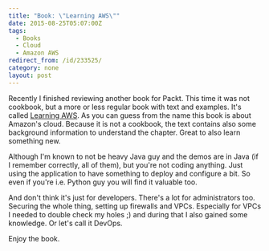 ```yaml
---
title: "Book: \"Learning AWS\""
date: 2015-08-25T05:07:00Z
tags:
  - Books
  - Cloud
  - Amazon AWS
redirect_from: /id/233525/
category: none
layout: post
---
```

Recently I finished reviewing another book for Packt. This time it was not cookbook, but a more or less regular book with text and examples. It's called [Learning AWS][1]. As you can guess from the name this book is about Amazon's cloud. Because it is not a cookbook, the text contains also some background information to understand the chapter. Great to also learn something new. 

Although I'm known to not be heavy Java guy and the demos are in Java (if I remember correctly, all of them), but you're not coding anything. Just using the application to have something to deploy and configure a bit. So even if you're i.e. Python guy you will find it valuable too.

And don't think it's just for developers. There's a lot for administrators too. Securing the whole thing, setting up firewalls and VPCs. Especially for VPCs I needed to double check my holes ;) and during that I also gained some knowledge. Or let's call it DevOps.

Enjoy the book. 

[1]: https://www.packtpub.com/virtualization-and-cloud/learning-aws
